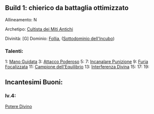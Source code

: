 
## Build 1: chierico da battaglia ottimizzato

Allineamento: N

Archetipo: [Cultista dei Miti Antichi](https://golarion.altervista.org/wiki/Chierico/Archetipi#Cultista_dei_Miti_Antichi)

Divinità: [G]
Dominio: [Follia](https://golarion.altervista.org/wiki/Dominio_della_Follia), ([Sottodominio dell'Incubo](https://golarion.altervista.org/wiki/Dominio_della_Follia#Sottodominio_dell'Incubo))
### Talenti:

1: [Mano Guidata](https://golarion.altervista.org/wiki/Mano_Guidata)
3: [Attacco Poderoso](https://golarion.altervista.org/wiki/Attacco_Poderoso)
5: 
7: [Incanalare Punizione](https://golarion.altervista.org/wiki/Incanalare_Punizione)
9: [Furia Focalizzata](https://golarion.altervista.org/wiki/Furia_Focalizzata) 
11: [Campione dell'Equilibrio](https://golarion.altervista.org/wiki/Campione_dell%27Equilibrio)
13: [Interferenza Divina](https://golarion.altervista.org/wiki/Interferenza_Divina)
15:
17:
19:

## Incantesimi Buoni:

### lv.4:
[Potere Divino](https://golarion.altervista.org/wiki/Incantesimi/Potere_Divino)


